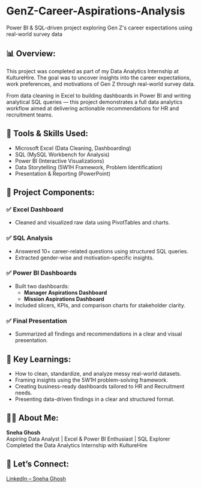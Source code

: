 # GenZ-Career-Aspirations-Analysis
Power BI &amp; SQL-driven project exploring Gen Z's career expectations using real-world survey data


## 📊 Overview:
This project was completed as part of my Data Analytics Internship at KultureHire. The goal was to uncover insights into the career expectations, work preferences, and motivations of Gen Z through real-world survey data.

From data cleaning in Excel to building dashboards in Power BI and writing analytical SQL queries — this project demonstrates a full data analytics workflow aimed at delivering actionable recommendations for HR and recruitment teams.


## 🔧 Tools & Skills Used:
- Microsoft Excel (Data Cleaning, Dashboarding)
- SQL (MySQL Workbench for Analysis)
- Power BI (Interactive Visualizations)
- Data Storytelling (5W1H Framework, Problem Identification)
- Presentation & Reporting (PowerPoint)


## 📁 Project Components:

### ✅ Excel Dashboard
- Cleaned and visualized raw data using PivotTables and charts.

### ✅ SQL Analysis
- Answered 10+ career-related questions using structured SQL queries.
- Extracted gender-wise and motivation-specific insights.

### ✅ Power BI Dashboards
- Built two dashboards:
  - **Manager Aspirations Dashboard**
  - **Mission Aspirations Dashboard**
- Included slicers, KPIs, and comparison charts for stakeholder clarity.

### ✅ Final Presentation
- Summarized all findings and recommendations in a clear and visual presentation.


## 📢 Key Learnings:
- How to clean, standardize, and analyze messy real-world datasets.
- Framing insights using the 5W1H problem-solving framework.
- Creating business-ready dashboards tailored to HR and Recruitment needs.
- Presenting data-driven findings in a clear and structured format.


## 🙋‍♀️ About Me:
**Sneha Ghosh**  
Aspiring Data Analyst | Excel & Power BI Enthusiast | SQL Explorer  
Completed the Data Analytics Internship with KultureHire


## 🔗 Let’s Connect:
[LinkedIn – Sneha Ghosh](https://www.linkedin.com/in/sneha-ghosh-98aaa9337)
